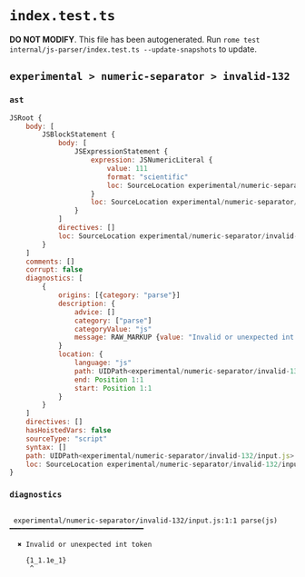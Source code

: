 # `index.test.ts`

**DO NOT MODIFY**. This file has been autogenerated. Run `rome test internal/js-parser/index.test.ts --update-snapshots` to update.

## `experimental > numeric-separator > invalid-132`

### `ast`

```javascript
JSRoot {
	body: [
		JSBlockStatement {
			body: [
				JSExpressionStatement {
					expression: JSNumericLiteral {
						value: 111
						format: "scientific"
						loc: SourceLocation experimental/numeric-separator/invalid-132/input.js 1:1-1:9
					}
					loc: SourceLocation experimental/numeric-separator/invalid-132/input.js 1:1-1:9
				}
			]
			directives: []
			loc: SourceLocation experimental/numeric-separator/invalid-132/input.js 1:0-1:10
		}
	]
	comments: []
	corrupt: false
	diagnostics: [
		{
			origins: [{category: "parse"}]
			description: {
				advice: []
				category: ["parse"]
				categoryValue: "js"
				message: RAW_MARKUP {value: "Invalid or unexpected int token"}
			}
			location: {
				language: "js"
				path: UIDPath<experimental/numeric-separator/invalid-132/input.js>
				end: Position 1:1
				start: Position 1:1
			}
		}
	]
	directives: []
	hasHoistedVars: false
	sourceType: "script"
	syntax: []
	path: UIDPath<experimental/numeric-separator/invalid-132/input.js>
	loc: SourceLocation experimental/numeric-separator/invalid-132/input.js 1:0-2:0
}
```

### `diagnostics`

```

 experimental/numeric-separator/invalid-132/input.js:1:1 parse(js) ━━━━━━━━━━━━━━━━━━━━━━━━━━━━━━━━━

  ✖ Invalid or unexpected int token

    {1_1.1e_1}
     ^


```
